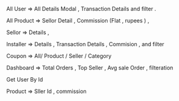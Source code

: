 <!-- @format -->

All User => All Details Modal , Transaction Details and filter .

All Product => Sellor Detail , Commission (Flat , rupees ) ,

Sellor => Details ,

Installer => Details , Transaction Details , Commision , and filter


Coupon => All/ Product / Seller / Category

<!--  -->

Dashboard =>  Total Orders , Top Seller , Avg sale Order , filteration

<!-- User -->
Get User By Id

Product => Sller Id , commission
